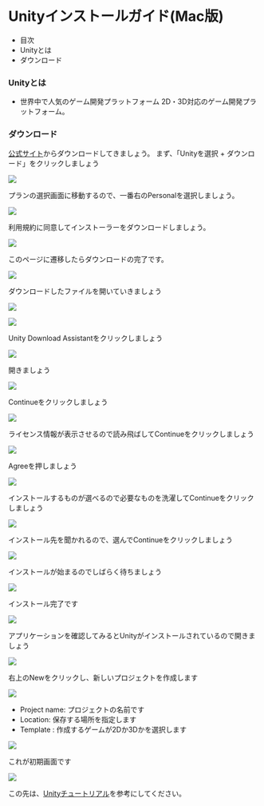 # Unityインストールガイド(Mac版)

- 目次
 - Unityとは
 - ダウンロード

### Unityとは
 -  世界中で人気のゲーム開発プラットフォーム
2D・3D対応のゲーム開発プラットフォーム。

### ダウンロード
[公式サイト](https://unity3d.com/jp/get-unity/download)からダウンロードしてきましょう。
まず、「Unityを選択 + ダウンロード」をクリックしましょう　

![](https://minoeru.github.io/markdown/Unity/u_1.png)

プランの選択画面に移動するので、一番右のPersonalを選択しましょう。

![](https://minoeru.github.io/markdown/Unity/u_2.png)

利用規約に同意してインストーラーをダウンロードしましょう。

![](https://minoeru.github.io/markdown/Unity/u_3.png)

このページに遷移したらダウンロードの完了です。

![](https://minoeru.github.io/markdown/Unity/u_4.png)

ダウンロードしたファイルを開いていきましょう

![](https://minoeru.github.io/markdown/Unity/u_5.png)

![](https://minoeru.github.io/markdown/Unity/u_6.png)

Unity Download Assistantをクリックしましょう

![](https://minoeru.github.io/markdown/Unity/u_7.png)

開きましょう

![](https://minoeru.github.io/markdown/Unity/u_8.png)

Continueをクリックしましょう

![](https://minoeru.github.io/markdown/Unity/u_9.png)

ライセンス情報が表示させるので読み飛ばしてContinueをクリックしましょう

![](https://minoeru.github.io/markdown/Unity/u_10.png)

Agreeを押しましょう

![](https://minoeru.github.io/markdown/Unity/u_11.png)

インストールするものが選べるので必要なものを洗濯してContinueをクリックしましょう

![](https://minoeru.github.io/markdown/Unity/u_12.png)

インストール先を聞かれるので、選んでContinueをクリックしましょう

![](https://minoeru.github.io/markdown/Unity/u_13.png)

インストールが始まるのでしばらく待ちましょう

![](https://minoeru.github.io/markdown/Unity/u_14.png)

インストール完了です

![](https://minoeru.github.io/markdown/Unity/u_15.png)

アプリケーションを確認してみるとUnityがインストールされているので開きましょう

![](https://minoeru.github.io/markdown/Unity/u_16.png)

右上のNewをクリックし、新しいプロジェクトを作成します

![](https://minoeru.github.io/markdown/Unity/u_17.png)

- Project name: プロジェクトの名前です
- Location: 保存する場所を指定します
- Template : 作成するゲームが2Dか3Dかを選択します

![](https://minoeru.github.io/markdown/Unity/u_18.png)

これが初期画面です

![](https://minoeru.github.io/markdown/Unity/u_19.png)

この先は、[Unityチュートリアル](#)を参考にしてください。
